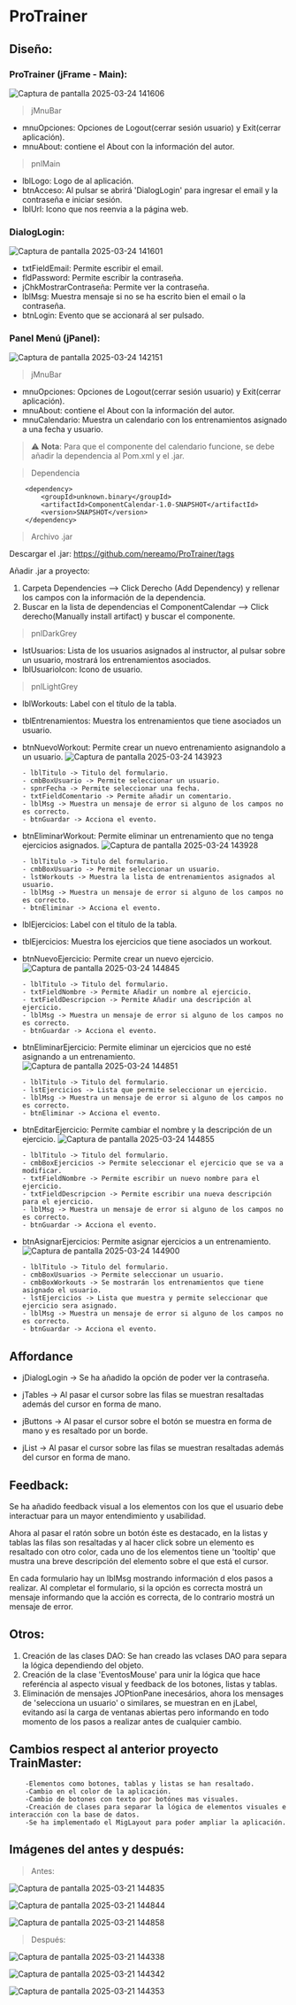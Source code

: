 # ProTrainer

## Diseño:

### ProTrainer (jFrame - Main):

![Captura de pantalla 2025-03-24 141606](https://github.com/user-attachments/assets/9b20ba74-69fe-42bd-8f97-c74ff1fececd)

> jMnuBar

- mnuOpciones: Opciones de Logout(cerrar sesión usuario) y Exit(cerrar aplicación).
- mnuAbout: contiene el About con la información del autor.

> pnlMain

- lblLogo: Logo de al aplicación.
- btnAcceso: Al pulsar se abrirá 'DialogLogin' para ingresar el email y la contraseña e iniciar sesión.
- lblUrl: Icono que nos reenvia a la página web.



### DialogLogin:

![Captura de pantalla 2025-03-24 141601](https://github.com/user-attachments/assets/c72671bc-86bd-49fe-b5b4-f580f6ed72e0)

- txtFieldEmail: Permite escribir el email.
- fldPassword: Permite escribir la contraseña.
- jChkMostrarContraseña: Permite ver la contraseña.
- lblMsg: Muestra mensaje si no se ha escrito bien el email o la contraseña.
- btnLogin: Evento que se accionará al ser pulsado.


### Panel Menú (jPanel):

![Captura de pantalla 2025-03-24 142151](https://github.com/user-attachments/assets/370c6b26-c494-48d5-b3bf-d320dfbb48c7)

> jMnuBar

- mnuOpciones: Opciones de Logout(cerrar sesión usuario) y Exit(cerrar aplicación).
- mnuAbout: contiene el About con la información del autor.
- mnuCalendario: Muestra un calendario con los entrenamientos asignado a una fecha y usuario.
    
> :warning: **Nota**: Para que el componente del calendario funcione, se debe añadir la dependencia al Pom.xml y el .jar.
    
> Dependencia
    
        <dependency>
            <groupId>unknown.binary</groupId>
            <artifactId>ComponentCalendar-1.0-SNAPSHOT</artifactId>
            <version>SNAPSHOT</version>
        </dependency>
        
> Archivo .jar

Descargar el .jar: https://github.com/nereamo/ProTrainer/tags
    
Añadir .jar a proyecto: 
1. Carpeta Dependencies --> Click Derecho (Add Dependency) y rellenar los campos con la información de la dependencia.
2. Buscar en la lista de dependencias el ComponentCalendar --> Click derecho(Manually install artifact) y buscar el componente.

> pnlDarkGrey

- lstUsuarios: Lista de los usuarios asignados al instructor, al pulsar sobre un usuario, mostrará los entrenamientos asociados.
- lblUsuarioIcon: Icono de usuario.

> pnlLightGrey

- lblWorkouts: Label con el título de la tabla.
- tblEntrenamientos: Muestra los entrenamientos que tiene asociados un usuario.
- btnNuevoWorkout: Permite crear un nuevo entrenamiento asignandolo a un usuario.
![Captura de pantalla 2025-03-24 143923](https://github.com/user-attachments/assets/1dd2de99-4ae7-482a-8d06-83b92f4745f0)

      - lblTitulo -> Titulo del formulario.
      - cmbBoxUsuario -> Permite seleccionar un usuario.
      - spnrFecha -> Permite seleccionar una fecha.
      - txtFieldComentario -> Permite añadir un comentario.
      - lblMsg -> Muestra un mensaje de error si alguno de los campos no es correcto.
      - btnGuardar -> Acciona el evento.
  
- btnEliminarWorkout: Permite eliminar un entrenamiento que no tenga ejercicios asignados.
![Captura de pantalla 2025-03-24 143928](https://github.com/user-attachments/assets/2724ea1d-57fb-4b8a-a314-de34d8c27849)

      - lblTitulo -> Titulo del formulario.
      - cmbBoxUsuario -> Permite seleccionar un usuario.
      - lstWorkouts -> Muestra la lista de entrenamientos asignados al usuario.
      - lblMsg -> Muestra un mensaje de error si alguno de los campos no es correcto.
      - btnEliminar -> Acciona el evento.


- lblEjercicios: Label con el título de la tabla.
- tblEjercicios: Muestra los ejercicios que tiene asociados un workout.
- btnNuevoEjercicio: Permite crear un nuevo ejercicio.
![Captura de pantalla 2025-03-24 144845](https://github.com/user-attachments/assets/785e6a06-d912-490e-921e-a1971e9a982d)

      - lblTitulo -> Titulo del formulario.
      - txtFieldNombre -> Permite Añadir un nombre al ejercicio.
      - txtFieldDescripcion -> Permite Añadir una descripción al ejercicio.
      - lblMsg -> Muestra un mensaje de error si alguno de los campos no es correcto.
      - btnGuardar -> Acciona el evento.

- btnEliminarEjercicio: Permite eliminar un ejercicios que no esté asignando a un entrenamiento.
![Captura de pantalla 2025-03-24 144851](https://github.com/user-attachments/assets/058abef5-8009-441e-8fe6-d8868084e6da)

      - lblTitulo -> Titulo del formulario.
      - lstEjercicios -> Lista que permite seleccionar un ejercicio.
      - lblMsg -> Muestra un mensaje de error si alguno de los campos no es correcto.
      - btnEliminar -> Acciona el evento.
  
- btnEditarEjercicio: Permite cambiar el nombre y la descripción de un ejercicio.
![Captura de pantalla 2025-03-24 144855](https://github.com/user-attachments/assets/23ccaa4c-b980-4ae6-b7c7-f99cb8d52532)

      - lblTitulo -> Titulo del formulario.
      - cmbBoxEjercicios -> Permite seleccionar el ejercicio que se va a modificar.
      - txtFieldNombre -> Permite escribir un nuevo nombre para el ejercicio.
      - txtFieldDescripcion -> Permite escribir una nueva descripción para el ejercicio.
      - lblMsg -> Muestra un mensaje de error si alguno de los campos no es correcto.
      - btnGuardar -> Acciona el evento.
  
- btnAsignarEjercicios: Permite asignar ejercicios a un entrenamiento.
![Captura de pantalla 2025-03-24 144900](https://github.com/user-attachments/assets/537b94b2-3ece-48d1-b6d3-e40d5116350d)

      - lblTitulo -> Titulo del formulario.
      - cmbBoxUsuarios -> Permite seleccionar un usuario.
      - cmbBoxWorkouts -> Se mostrarán los entrenamientos que tiene asignado el usuario.
      - lstEjercicios -> Lista que muestra y permite seleccionar que ejercicio sera asignado.
      - lblMsg -> Muestra un mensaje de error si alguno de los campos no es correcto.
      - btnGuardar -> Acciona el evento.



## Affordance
- jDialogLogin -> Se ha añadido la opción de poder ver la contraseña.
  
- jTables -> Al pasar el cursor sobre las filas se muestran resaltadas además del cursor en forma de mano.

- jButtons -> Al pasar el cursor sobre el botón se muestra en forma de mano y es resaltado por un borde.

- jList -> Al pasar el cursor sobre las filas se muestran resaltadas además del cursor en forma de mano.


## Feedback:

Se ha añadido feedback visual a los elementos con los que el usuario debe interactuar para un mayor entendimiento y usabilidad.

Ahora al pasar el ratón sobre un botón éste es destacado, en la listas y tablas las filas son resaltadas y al hacer click sobre un elemento es resaltado con otro color, cada uno de los elementos tiene un 'tooltip' que mustra una breve descripción del elemento sobre el que está el cursor.

En cada formulario hay un lblMsg mostrando información d elos pasos a realizar.
Al completar el formulario, si la opción es correcta mostrá un mensaje informando que la acción es correcta, de lo contrario mostrá un mensaje de error.

## Otros:

1. Creación de las clases DAO: Se han creado las vclases DAO para separa la lógica dependiendo del objeto.
2. Creación de la clase 'EventosMouse' para unir la lógica que hace referéncia al aspecto visual y feedback de los botones, listas y tablas.
3. Eliminación de mensajes JOPtionPane inecesários, ahora los mensages de 'selecciona un usuario' o similares, se muestran en en jLabel, evitando así la carga de ventanas abiertas pero informando en todo momento de los pasos a realizar antes de cualquier cambio.

## Cambios respect al anterior proyecto TrainMaster:

        -Elementos como botones, tablas y listas se han resaltado.
        -Cambio en el color de la aplicación.
        -Cambio de botones con texto por botónes mas visuales.
        -Creación de clases para separar la lógica de elementos visuales e interacción con la base de datos.
        -Se ha implementado el MigLayout para poder ampliar la aplicación.


## Imágenes del antes y después:

> Antes:
    
![Captura de pantalla 2025-03-21 144835](https://github.com/user-attachments/assets/563b9f88-0ccc-4bcc-810e-88012ef5d85a)

![Captura de pantalla 2025-03-21 144844](https://github.com/user-attachments/assets/21e9f7ae-a992-4d92-bf6a-a35f227e279e)

![Captura de pantalla 2025-03-21 144858](https://github.com/user-attachments/assets/058cfa11-f7bb-480a-b76b-54c3fda09d14)


> Después:

![Captura de pantalla 2025-03-21 144338](https://github.com/user-attachments/assets/f2a96cfb-3142-41a2-acea-5cc210195c15)

![Captura de pantalla 2025-03-21 144342](https://github.com/user-attachments/assets/4fc552fb-8e91-4af6-ac51-990763f59cd2)

![Captura de pantalla 2025-03-21 144353](https://github.com/user-attachments/assets/5e42c35a-0599-48e5-b71c-a1da34c59eef)




